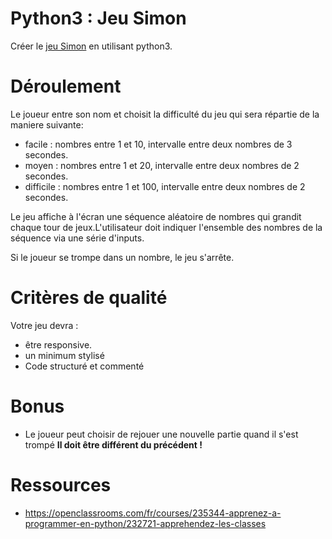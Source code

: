 # Python3 : Jeu Simon

Créer le <a href="https://fr.wikipedia.org/wiki/Simon_(jeu)">jeu Simon</a> en utilisant python3.

# Déroulement 

Le joueur entre son nom et choisit la difficulté du jeu qui sera répartie de la maniere suivante:
  - facile : nombres entre 1 et 10, intervalle entre deux nombres de 3 secondes.
  - moyen : nombres entre 1 et 20, intervalle entre deux nombres de 2 secondes.
  - difficile : nombres entre 1 et 100, intervalle entre deux nombres de 2 secondes.
  
Le jeu affiche à l'écran une séquence aléatoire de nombres qui grandit chaque tour de jeux.L'utilisateur doit indiquer l'ensemble des nombres de la séquence via une série d'inputs.

Si le joueur se trompe dans un nombre, le jeu s'arrête.

# Critères de qualité

Votre jeu devra :

- être responsive. 
- un minimum stylisé
- Code structuré et commenté

# Bonus

- Le joueur peut choisir de rejouer une nouvelle partie quand il s'est trompé **Il doit être différent du précédent !**

# Ressources 

- https://openclassrooms.com/fr/courses/235344-apprenez-a-programmer-en-python/232721-apprehendez-les-classes
